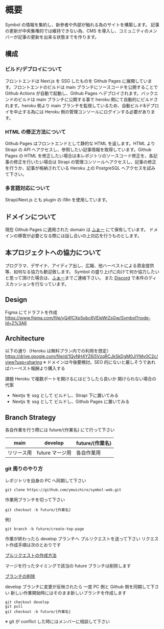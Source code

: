# 概要

Symbol の情報を集約し、新参者や外部が触れる為のサイトを構築します。
記事の更新が中央集権的では維持できない為、CMS を導入し、コミュニティのメンバーが記事の更新を出来る状態までを作ります。

## 構成

### ビルド/デプロイについて

フロントエンドは Next.js を SSG したものを Github Pages に展開しています。フロントエンドのビルドは main ブランチにソースコードを公開することで Github Actions が自動で起動し、Github Pages へデプロイされます。バックエンドのビルドは main ブランチに公開する事で heroku 側にて自動的にビルドされます。heroku 側より main ブランチを監視しているため、自動ビルド&デプロイを中止する為には Heroku 側の管理コンソールにログインする必要があります。

### HTML の修正方法について

Github Pages はフロントエンドとして静的な HTML を返します。HTML より Strapi の API へアクセスし、参照したい記事情報を取得しています。Github Pages の HTML を修正したい場合は本レポジトリのソースコード修正を、各記事の修正を行いたい場合は Strapi の管理コンソールへアクセスし、記事の修正を行うか、記事が格納されている Heroku 上の PostgreSQL へアクセスを試みて下さい。

### 多言語対応について

Strapi/Next.js とも plugin の i18n を使用しています。

## ドメインについて

現在 Github Pages に適用された domain は [ふぁー](https://twitter.com/faunsu19000/photo) にて保有しています。
ドメインの移管が必要となる際には話し合いの上対応を行うものとします。

## 本プロジェクトへの協力について

プログラマ、デザイナ、アイディア出し、広報、他ハーベストによる資金提供等、如何なる協力も歓迎致します。
Symbol の盛り上げに向けて何か協力したいと思って頂けた場合は、[ふぁー](https://twitter.com/faunsu19000/photo)までご連絡下さい。
また [Discord](https://discord.com/channels/856325968096133191/999479496845561946) で本件のディスカッションを行なっています。

## Design

Figma にてドラフトを作成
https://www.figma.com/file/yQ4fCXp5obc6VEIeWrZsGw/Symbol?node-id=2%3A6

## Architecture

以下の通り（Heroku は無料プラン内での利用を想定）
https://drive.google.com/file/d/1QyNH4YZ6i5VzqRCJkSkDgM0JjYMy0C2c/view?usp=sharing
※ ドメインは今後要検討。SEO 的にないと厳しそうであればハーベスト報酬より購入する

課題
Heroku で複数ポートを開けるにはどうしたら良いか
開けられない場合の代案

- Nextjs を ssg として ビルドし、Strapi 下に置いてみる
- Nextjs を ssg として ビルドし、Github Pages に置いてみる

## Branch Strategy

各自作業を行う際には future/{作業名} にて行って下さい

| main       | develop         | future/{作業名} |
| ---------- | --------------- | --------------- |
| リリース用 | future マージ用 | 各自作業用      |

### git 周りのやり方

レポジトリを自身の PC へ同期して下さい

```
git clone https://github.com/ymuichiro/symbol-web.git
```

作業用ブランチを切って下さい

```
git checkout -b future/{作業名}
```

例）

```
git branch -b future/create-top-page
```

作業が終わったら develop ブランチへ プルリクエストを送って下さい
リクエスト作成手順は次のとおりです

[プルリクエストの作成方法](https://docs.github.com/ja/pull-requests/collaborating-with-pull-requests/proposing-changes-to-your-work-with-pull-requests/creating-a-pull-request)

マージを行ったタイミングで該当の future ブランチは削除します

[ブランチの削除](https://docs.github.com/ja/repositories/configuring-branches-and-merges-in-your-repository/managing-branches-in-your-repository/deleting-and-restoring-branches-in-a-pull-request)

develop ブランチに変更が反映されたら 一度 PC 側と Github 側を同期して下さい
新しい作業開始時にはそのまま新しいブランチを作成します

```
git checkout develop
git pull
git checkout -b future/{作業名}
```

※ git が conflict した時にはメンバーに相談して下さい
